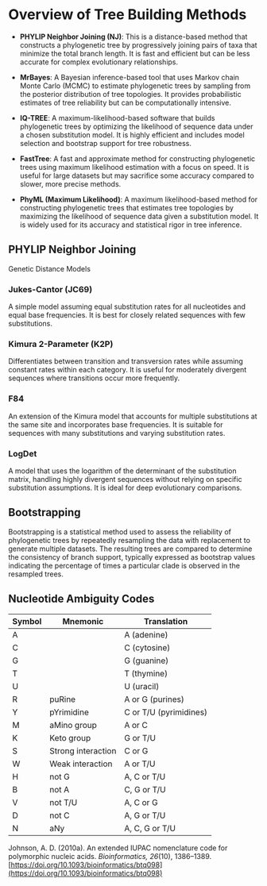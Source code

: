 # Overview of Tree Building Methods

- **PHYLIP Neighbor Joining (NJ)**: This is a distance-based method that constructs a phylogenetic tree by progressively joining pairs of taxa that minimize the total branch length. It is fast and efficient but can be less accurate for complex evolutionary relationships.

- **MrBayes**: A Bayesian inference-based tool that uses Markov chain Monte Carlo (MCMC) to estimate phylogenetic trees by sampling from the posterior distribution of tree topologies. It provides probabilistic estimates of tree reliability but can be computationally intensive.

- **IQ-TREE**: A maximum-likelihood-based software that builds phylogenetic trees by optimizing the likelihood of sequence data under a chosen substitution model. It is highly efficient and includes model selection and bootstrap support for tree robustness.

- **FastTree**: A fast and approximate method for constructing phylogenetic trees using maximum likelihood estimation with a focus on speed. It is useful for large datasets but may sacrifice some accuracy compared to slower, more precise methods.

- **PhyML (Maximum Likelihood)**: A maximum likelihood-based method for constructing phylogenetic trees that estimates tree topologies by maximizing the likelihood of sequence data given a substitution model. It is widely used for its accuracy and statistical rigor in tree inference.



## PHYLIP Neighbor Joining
Genetic Distance Models

### Jukes-Cantor (JC69)
A simple model assuming equal substitution rates for all nucleotides and equal base frequencies. It is best for closely related sequences with few substitutions.

### Kimura 2-Parameter (K2P)
Differentiates between transition and transversion rates while assuming constant rates within each category. It is useful for moderately divergent sequences where transitions occur more frequently.

### F84
An extension of the Kimura model that accounts for multiple substitutions at the same site and incorporates base frequencies. It is suitable for sequences with many substitutions and varying substitution rates.

### LogDet
A model that uses the logarithm of the determinant of the substitution matrix, handling highly divergent sequences without relying on specific substitution assumptions. It is ideal for deep evolutionary comparisons.

## Bootstrapping

Bootstrapping is a statistical method used to assess the reliability of phylogenetic trees by repeatedly resampling the data with replacement to generate multiple datasets. The resulting trees are compared to determine the consistency of branch support, typically expressed as bootstrap values indicating the percentage of times a particular clade is observed in the resampled trees.





## Nucleotide Ambiguity Codes

| Symbol 	|  Mnemonic     		| Translation             		|
| ------------	| --------------------------	| ---------------------------------	|
|   A	 	| 				| A (adenine)                      |
|   C	 	| 				| C (cytosine)                    	|
|   G	 	| 				| G (guanine)                     	|
|   T	 	|				| T (thymine)                      	|
|   U	 	| 				| U (uracil)	                      	|
|   R	 	| puRine			| A or G (purines)        	|
|   Y	 	| pYrimidine		| C or T/U (pyrimidines)  	|
|   M	 	| aMino group		| A or C                  		|
|   K	 	| Keto group		| G or T/U                		|
|   S	 	| Strong interaction	| C or G                  		|
|   W	 	| Weak interaction	|  A or T/U                		|
|   H	 	| not G			| A, C or T/U             		|
|   B	 	| not A			| C, G or T/U             		|
|   V	 	| not T/U			| A, C or G               		|
|   D	 	| not C			| A, G or T/U             		|
|   N	 	| aNy				| A, C, G or T/U		    	|

Johnson, A. D. (2010a). An extended IUPAC nomenclature code for polymorphic nucleic acids. *Bioinformatics, 26*(10), 1386–1389. [https://doi.org/10.1093/bioinformatics/btq098](https://doi.org/10.1093/bioinformatics/btq098)  